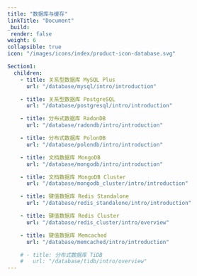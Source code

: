 ```yaml
---
title: "数据库与缓存"
linkTitle: "Document"
_build:
 render: false 
weight: 6
collapsible: true
icon: "/images/icons/index/product-icon-database.svg"

Section1:
  children:
    - title: 关系型数据库 MySQL Plus
      url: "/database/mysql/intro/introduction"

    - title: 关系型数据库 PostgreSQL
      url: "/database/postgresql/intro/introduction"

    - title: 分布式数据库 RadonDB
      url: "/database/radondb/intro/introduction"

    - title: 分布式数据库 PolonDB
      url: "/database/polondb/intro/introduction"

    - title: 文档数据库 MongoDB
      url: "/database/mongodb/intro/introduction"

    - title: 文档数据库 MongoDB Cluster
      url: "/database/mongodb_cluster/intro/introduction"

    - title: 键值数据库 Redis Standalone
      url: "/database/redis_standalone/intro/introduction"

    - title: 键值数据库 Redis Cluster
      url: "/database/redis_cluster/intro/overview"

    - title: 键值数据库 Memcached
      url: "/database/memcached/intro/introduction"

    # - title: 分布式数据库 TiDB
    #   url: "/database/tidb/intro/overview"
---
```

